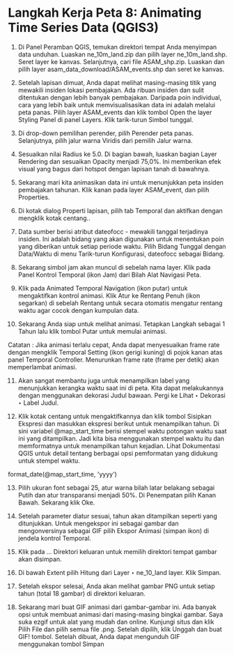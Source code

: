 # Langkah Kerja Peta 8: Animating Time Series Data (QGIS3)

1. Di Panel Peramban QGIS, temukan direktori tempat Anda menyimpan data unduhan. Luaskan ne_10m_land.zip dan pilih layer ne_10m_land.shp. Seret layer ke kanvas. Selanjutnya, cari file ASAM_shp.zip. Luaskan dan pilih layer asam_data_download/ASAM_events.shp dan seret ke kanvas.

2. Setelah lapisan dimuat, Anda dapat melihat masing-masing titik yang mewakili insiden lokasi pembajakan. Ada ribuan insiden dan sulit ditentukan dengan lebih banyak pembajakan. Daripada poin individual, cara yang lebih baik untuk memvisualisasikan data ini adalah melalui peta panas. Pilih layer ASAM_events dan klik tombol Open the layer Styling Panel di panel Layers. Klik tarik-turun Simbol tunggal.

3. Di drop-down pemilihan perender, pilih Perender peta panas. Selanjutnya, pilih jalur warna Viridis dari pemilih Jalur warna.

4. Sesuaikan nilai Radius ke 5.0. Di bagian bawah, luaskan bagian Layer Rendering dan sesuaikan Opacity menjadi 75,0%. Ini memberikan efek visual yang bagus dari hotspot dengan lapisan tanah di bawahnya.

5. Sekarang mari kita animasikan data ini untuk menunjukkan peta insiden pembajakan tahunan. Klik kanan pada layer ASAM_event, dan pilih Properties.

6. Di kotak dialog Properti lapisan, pilih tab Temporal dan aktifkan dengan mengklik kotak centang..

7. Data sumber berisi atribut dateofocc - mewakili tanggal terjadinya insiden. Ini adalah bidang yang akan digunakan untuk menentukan poin yang diberikan untuk setiap periode waktu. Pilih Bidang Tunggal dengan Data/Waktu di menu Tarik-turun Konfigurasi, dateofocc sebagai Bidang.

8. Sekarang simbol jam akan muncul di sebelah nama layer. Klik pada Panel Kontrol Temporal (ikon Jam) dari Bilah Alat Navigasi Peta.

9. Klik pada Animated Temporal Navigation (ikon putar) untuk mengaktifkan kontrol animasi. Klik Atur ke Rentang Penuh (ikon segarkan) di sebelah Rentang untuk secara otomatis mengatur rentang waktu agar cocok dengan kumpulan data.

10. Sekarang Anda siap untuk melihat animasi. Tetapkan Langkah sebagai 1 Tahun lalu klik tombol Putar untuk memulai animasi.

Catatan : Jika animasi terlalu cepat, Anda dapat menyesuaikan frame rate dengan mengklik Temporal Setting (ikon gerigi kuning) di pojok kanan atas panel Temporal Controller. Menurunkan frame rate (frame per detik) akan memperlambat animasi.

11. Akan sangat membantu juga untuk menampilkan label yang menunjukkan kerangka waktu saat ini di peta. Kita dapat melakukannya dengan menggunakan dekorasi Judul bawaan. Pergi ke Lihat ‣ Dekorasi ‣ Label Judul.

12. Klik kotak centang untuk mengaktifkannya dan klik tombol Sisipkan Ekspresi dan masukkan ekspresi berikut untuk menampilkan tahun. Di sini variabel @map_start_time berisi stempel waktu potongan waktu saat ini yang ditampilkan. Jadi kita bisa menggunakan stempel waktu itu dan memformatnya untuk menampilkan tahun kejadian. Lihat Dokumentasi QGIS untuk detail tentang berbagai opsi pemformatan yang didukung untuk stempel waktu.

format_date(@map_start_time, 'yyyy')

13. Pilih ukuran font sebagai 25, atur warna bilah latar belakang sebagai Putih dan atur transparansi menjadi 50%. Di Penempatan pilih Kanan Bawah. Sekarang klik Oke.

14. Setelah parameter diatur sesuai, tahun akan ditampilkan seperti yang ditunjukkan. Untuk mengekspor ini sebagai gambar dan mengonversinya sebagai GIF pilih Ekspor Animasi (simpan ikon) di jendela kontrol Temporal.

15. Klik pada ... Direktori keluaran untuk memilih direktori tempat gambar akan disimpan.

16. Di bawah Extent pilih Hitung dari Layer ‣ ne_10_land layer. Klik Simpan.

17. Setelah ekspor selesai, Anda akan melihat gambar PNG untuk setiap tahun (total 18 gambar) di direktori keluaran.

18. Sekarang mari buat GIF animasi dari gambar-gambar ini. Ada banyak opsi untuk membuat animasi dari masing-masing bingkai gambar. Saya suka ezgif untuk alat yang mudah dan online. Kunjungi situs dan klik Pilih File dan pilih semua file .png. Setelah dipilih, klik Unggah dan buat GIF! tombol. Setelah dibuat, Anda dapat mengunduh GIF menggunakan tombol Simpan

